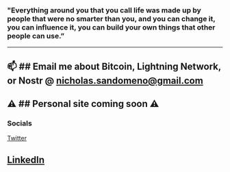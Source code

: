 ### "Everything around you that you call life was made up by people that were no smarter than you, and you can change it, you can influence it, you can build your own things that other people can use.”
---
📫 ## Email me about Bitcoin, Lightning Network, or Nostr @ nicholas.sandomeno@gmail.com 
---
⚠️ ## Personal site coming soon ⚠️
---
### Socials
[ Twitter ](https://twitter.com/NickSandomeno)

[ LinkedIn ](https://www.linkedin.com/in/nicholas-sandomeno-5858b5125/)
---

<!--
**Nsandomeno/Nsandomeno** is a ✨ _special_ ✨ repository because its `README.md` (this file) appears on your GitHub profile.

Here are some ideas to get you started:

- 🔭 I’m currently working on ...
- 🌱 I’m currently learning ...
- 👯 I’m looking to collaborate on ...
- 🤔 I’m looking for help with ...
- 💬 Ask me about ...
- 📫 How to reach me: ...
- 😄 Pronouns: ...
- ⚡ Fun fact: ...
-->
